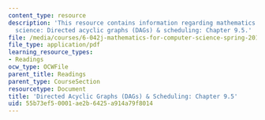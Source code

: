```yaml
---
content_type: resource
description: 'This resource contains information regarding mathematics for computer
  science: Directed acyclic graphs (DAGs) & scheduling: Chapter 9.5.'
file: /media/courses/6-042j-mathematics-for-computer-science-spring-2015/55b73ef50001ae2b6425a914a79f8014_MIT6_042JS15_Session17.pdf
file_type: application/pdf
learning_resource_types:
- Readings
ocw_type: OCWFile
parent_title: Readings
parent_type: CourseSection
resourcetype: Document
title: 'Directed Acyclic Graphs (DAGs) & Scheduling: Chapter 9.5'
uid: 55b73ef5-0001-ae2b-6425-a914a79f8014
---
```

